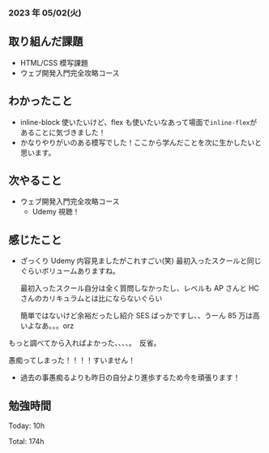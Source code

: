 ### 2023 年 05/02(火)

## 取り組んだ課題

- HTML/CSS 模写課題
- ウェブ開発入門完全攻略コース

## わかったこと

- inline-block 使いたいけど、flex も使いたいなあって場面で`inline-flex`があることに気づきました！
- かなりやりがいのある模写でした！ここから学んだことを次に生かしたいと思います。

## 次やること

- ウェブ開発入門完全攻略コース
  - Udemy 視聴！

## 感じたこと

- ざっくり Udemy 内容見ましたがこれすごい(笑)
  最初入ったスクールと同じぐらいボリュームありますね。

  最初入ったスクール自分は全く質問しなかったし、レベルも AP さんと HC さんのカリキュラムとは比にならないぐらい

  簡単ではないけど余裕だったし紹介 SES ばっかですし、、うーん 85 万は高いよなあ。。。orz

もっと調べてから入ればよかった、、、、。　反省。

愚痴ってしまった！！！！すいません！

- 過去の事愚痴るよりも昨日の自分より進歩するため今を頑張ります！

## 勉強時間

Today: 10h

Total: 174h
